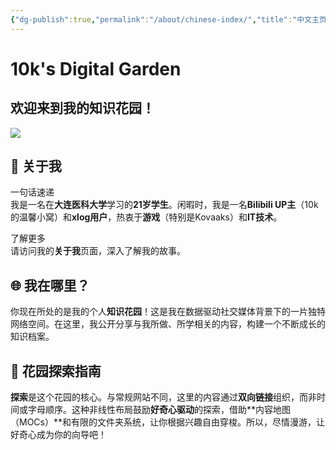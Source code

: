 ```yaml
---
{"dg-publish":true,"permalink":"/about/chinese-index/","title":"中文主页"}
---
```


# 10k's Digital Garden

## 欢迎来到我的知识花园！


![](https://10kcos1-1306082059.cos.ap-shanghai.myqcloud.com/pic-1/202310242227423.png)
## 🌱 关于我

一句话速递  
我是一名在**大连医科大学**学习的**21岁学生**。闲暇时，我是一名**Bilibili UP主**（10k的温馨小窝）和**xlog用户**，热衷于**游戏**（特别是Kovaaks）和**IT技术**。

了解更多  
请访问我的**关于我**页面，深入了解我的故事。

## 🌐 我在哪里？

你现在所处的是我的个人**知识花园**！这是我在数据驱动社交媒体背景下的一片独特网络空间。在这里，我公开分享与我所做、所学相关的内容，构建一个不断成长的知识档案。

## 🧭 花园探索指南

**探索**是这个花园的核心。与常规网站不同，这里的内容通过**双向链接**组织，而非时间或字母顺序。这种非线性布局鼓励**好奇心驱动**的探索，借助**内容地图（MOCs）**和有限的文件夹系统，让你根据兴趣自由穿梭。所以，尽情漫游，让好奇心成为你的向导吧！